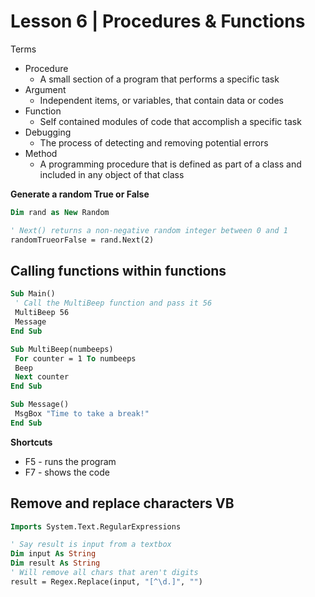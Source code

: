 # Lesson 6 | Procedures & Functions

Terms
- Procedure
    - A small section of a program that performs a specific task
- Argument
    - Independent items, or variables, that contain data or codes
- Function
    - Self contained modules of code that accomplish a specific task
- Debugging
    - The process of detecting and removing potential errors
- Method
    - A programming procedure that is defined as part of a class and included in any object of that class

**Generate a random True or False**

```vb
Dim rand as New Random

' Next() returns a non-negative random integer between 0 and 1
randomTrueorFalse = rand.Next(2)
```

## Calling functions within functions

```vb
Sub Main()
 ' Call the MultiBeep function and pass it 56
 MultiBeep 56
 Message
End Sub

Sub MultiBeep(numbeeps)
 For counter = 1 To numbeeps
 Beep
 Next counter
End Sub

Sub Message()
 MsgBox "Time to take a break!"
End Sub
```
**Shortcuts**

- F5 - runs the program
- F7 - shows the code

## Remove and replace characters VB

```vb
Imports System.Text.RegularExpressions

' Say result is input from a textbox
Dim input As String
Dim result As String
' Will remove all chars that aren't digits
result = Regex.Replace(input, "[^\d.]", "")
```



